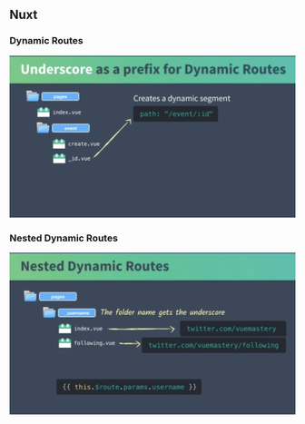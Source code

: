 ## Nuxt

### Dynamic Routes

![](assets/dynamic-routes.png)

### Nested Dynamic Routes

![](assets/nested-dynamic-routes.png)
